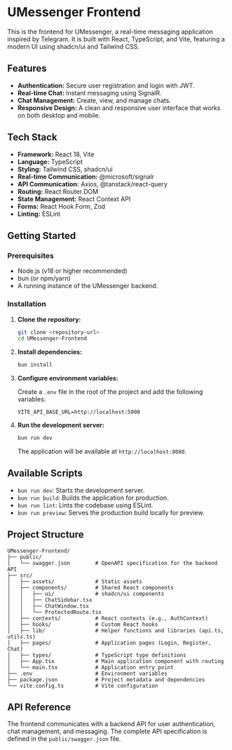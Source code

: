 # UMessenger Frontend

This is the frontend for UMessenger, a real-time messaging application inspired by Telegram. It is built with React, TypeScript, and Vite, featuring a modern UI using shadcn/ui and Tailwind CSS.

## Features

-   **Authentication:** Secure user registration and login with JWT.
-   **Real-time Chat:** Instant messaging using SignalR.
-   **Chat Management:** Create, view, and manage chats.
-   **Responsive Design:** A clean and responsive user interface that works on both desktop and mobile.

## Tech Stack

-   **Framework:** React 18, Vite
-   **Language:** TypeScript
-   **Styling:** Tailwind CSS, shadcn/ui
-   **Real-time Communication:** @microsoft/signalr
-   **API Communication:** Axios, @tanstack/react-query
-   **Routing:** React Router DOM
-   **State Management:** React Context API
-   **Forms:** React Hook Form, Zod
-   **Linting:** ESLint

## Getting Started

### Prerequisites

-   Node.js (v18 or higher recommended)
-   bun (or npm/yarn)
-   A running instance of the UMessenger backend.

### Installation

1.  **Clone the repository:**
    ```bash
    git clone <repository-url>
    cd UMessenger-Frontend
    ```

2.  **Install dependencies:**
    ```bash
    bun install
    ```

3.  **Configure environment variables:**

    Create a `.env` file in the root of the project and add the following variables:

    ```
    VITE_API_BASE_URL=http://localhost:5000
    ```

4.  **Run the development server:**
    ```bash
    bun run dev
    ```

    The application will be available at `http://localhost:8080`.

## Available Scripts

-   `bun run dev`: Starts the development server.
-   `bun run build`: Builds the application for production.
-   `bun run lint`: Lints the codebase using ESLint.
-   `bun run preview`: Serves the production build locally for preview.

## Project Structure

```
UMessenger-Frontend/
├── public/
│   └── swagger.json        # OpenAPI specification for the backend API
├── src/
│   ├── assets/             # Static assets
│   ├── components/         # Shared React components
│   │   ├── ui/             # shadcn/ui components
│   │   ├── ChatSidebar.tsx
│   │   ├── ChatWindow.tsx
│   │   └── ProtectedRoute.tsx
│   ├── contexts/           # React contexts (e.g., AuthContext)
│   ├── hooks/              # Custom React hooks
│   ├── lib/                # Helper functions and libraries (api.ts, utils.ts)
│   ├── pages/              # Application pages (Login, Register, Chat)
│   ├── types/              # TypeScript type definitions
│   ├── App.tsx             # Main application component with routing
│   └── main.tsx            # Application entry point
├── .env                    # Environment variables
├── package.json            # Project metadata and dependencies
└── vite.config.ts          # Vite configuration
```

## API Reference

The frontend communicates with a backend API for user authentication, chat management, and messaging. The complete API specification is defined in the `public/swagger.json` file.
